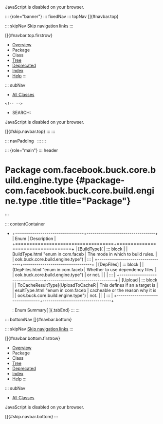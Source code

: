 <div>

JavaScript is disabled on your browser.

</div>

::: {role="banner"}
::: fixedNav
::: topNav
[]{#navbar.top}

::: skipNav
[Skip navigation links](#skip.navbar.top "Skip navigation links")
:::

[]{#navbar.top.firstrow}

-   [Overview](../../../../../../../index.html)
-   Package
-   Class
-   [Tree](package-tree.html)
-   [Deprecated](../../../../../../../deprecated-list.html)
-   [Index](../../../../../../../index-all.html)
-   [Help](../../../../../../../help-doc.html)
:::

::: subNav
-   [All Classes](../../../../../../../allclasses.html)

```{=html}
<!-- -->
```
-   SEARCH:

<div>

<div>

JavaScript is disabled on your browser.

</div>

</div>

[]{#skip.navbar.top}
:::
:::

::: navPadding
 
:::
:::

::: {role="main"}
::: header
# Package com.facebook.buck.core.build.engine.type {#package-com.facebook.buck.core.build.engine.type .title title="Package"}
:::

::: contentContainer
-   +-----------------------------------+-----------------------------------+
    | Enum                              | Description                       |
    +===================================+===================================+
    | [BuildType](                      | ::: block                         |
    | BuildType.html "enum in com.faceb | The mode in which to build rules. |
    | ook.buck.core.build.engine.type") | :::                               |
    +-----------------------------------+-----------------------------------+
    | [DepFiles]                        | ::: block                         |
    | (DepFiles.html "enum in com.faceb | Whether to use dependency files   |
    | ook.buck.core.build.engine.type") | or not.                           |
    |                                   | :::                               |
    +-----------------------------------+-----------------------------------+
    | [Upload                           | ::: block                         |
    | ToCacheResultType](UploadToCacheR | This defines if an a target is    |
    | esultType.html "enum in com.faceb | cacheable or the reason why it is |
    | ook.buck.core.build.engine.type") | not.                              |
    |                                   | :::                               |
    +-----------------------------------+-----------------------------------+

    : Enum Summary[ ]{.tabEnd}
:::
:::

::: bottomNav
[]{#navbar.bottom}

::: skipNav
[Skip navigation links](#skip.navbar.bottom "Skip navigation links")
:::

[]{#navbar.bottom.firstrow}

-   [Overview](../../../../../../../index.html)
-   Package
-   Class
-   [Tree](package-tree.html)
-   [Deprecated](../../../../../../../deprecated-list.html)
-   [Index](../../../../../../../index-all.html)
-   [Help](../../../../../../../help-doc.html)
:::

::: subNav
-   [All Classes](../../../../../../../allclasses.html)

<div>

<div>

JavaScript is disabled on your browser.

</div>

</div>

[]{#skip.navbar.bottom}
:::
